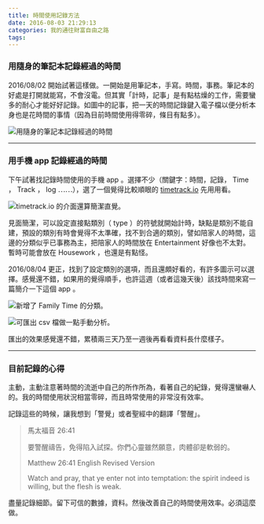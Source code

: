 ```yaml
---
title: 時間使用記錄方法
date: 2016-08-03 21:29:13
categories: 我的通往財富自由之路
tags:
---
```


### 用隨身的筆記本記錄經過的時間

 2016/08/02 開始試著這樣做。一開始是用筆記本，手寫。時間，事務。筆記本的好處是打開就能寫，不會沒電。但其實「計時，記事」是有點枯燥的工作，需要蠻多的耐心才能好好記錄。如圖中的記事，把一天的時間記錄鍵入電子檔以便分析本身也是花時間的事情（因為目前時間使用得零碎，條目有點多）。

![用隨身的筆記本記錄經過的時間
](https://c7.staticflickr.com/9/8801/28457120190_c321944f77.jpg)


---
### 用手機 app 記錄經過的時間

下午試著找記錄時間使用的手機 app 。選擇不少（關鍵字：時間，記錄， Time ， Track ， log ⋯⋯），選了一個覺得比較順眼的 [timetrack.io](http://timetrack.io/) 先用用看。

![ timetrack.io 的介面還算簡潔直覺。](https://c5.staticflickr.com/9/8133/28457148700_583ceb6c7a.jpg)

見面簡潔，可以設定直接點類別（ type ）的符號就開始計時，缺點是類別不能自建，預設的類別有時會覺得不太準確，找不到合適的類別，譬如陪家人的時間，這邊的分類似乎已事務為主，把陪家人的時間放在 Entertainment 好像也不太對。暫時可能會放在 Housework ，也還是有點怪。

2016/08/04 更正，找到了設定類別的選項，而且還頗好看的，有許多圖示可以選擇。感覺還不錯，如果用的覺得順手，也許這週（或者這幾天後）該找時間來寫一篇簡介一下這個 app 。

![新增了 Family Time 的分類。](https://c1.staticflickr.com/9/8762/28714239616_30ce355939.jpg)

![可匯出 csv 檔做一點手動分析。](https://c1.staticflickr.com/9/8065/28127355144_344117f559.jpg)

匯出的效果感覺還不錯，累積兩三天乃至一週後再看看資料長什麼樣子。

---
### 目前記錄的心得

主動，主動注意著時間的流逝中自己的所作所為，看著自己的紀錄，覺得還蠻嚇人的。我的時間使用狀況相當零碎，而且時常使用的非常沒有效率。

記錄這些的時候，讓我想到「警覺」或者聖經中的翻譯「警醒」。

> 馬太福音 26:41
>
> 要警醒禱告，免得陷入試探。你們心靈雖然願意，肉體卻是軟弱的。
>
> Matthew 26:41 English Revised Version
>
> Watch and pray, that ye enter not into temptation: the spirit indeed is willing, but the flesh is weak.

盡量記錄細節。留下可信的數據，資料。然後改善自己的時間使用效率。必須這麼做。
